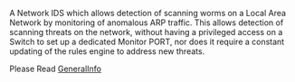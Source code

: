 A Network IDS which allows detection of scanning worms on a Local Area Network by monitoring of anomalous ARP traffic.
This allows detection of scanning threats on the network, without having a privileged access on a Switch to set up a dedicated Monitor PORT, nor does it require a constant updating of the rules engine to address new threats.

Please Read [GeneralInfo](GeneralInfo.md)